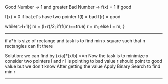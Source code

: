  Good Number  -> 1 and greater
 Bad Number   -> f(x) = 1 if good


f(x) = 0 if baLet's have two pointer 
f(l) = bad
f(r) = good

while(r>l+1){
    m = (l+r)/2;
    if(f(m)==true)
        r = m;
    else 
        l = m;
}
___________________________________________________________________________

if a*b is size of rectange and task is to find min x square such that n rectangles can fit there

Solution: we can find by (x/a)*(x/b) >=n
          Now the task is to minimize x
          consider two pointers l and r
          l is pointing to bad value
          r should point to good value but we don't know
          After getting the value 
          Apply Binary Search to find min r 
____________________________________________________________________________

